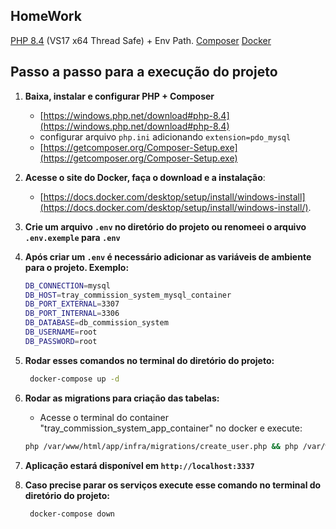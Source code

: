 ## HomeWork

[PHP 8.4](https://windows.php.net/download#php-8.4) (VS17 x64 Thread Safe) + Env Path.
[Composer](https://getcomposer.org)
[Docker](https://www.docker.com)

## Passo a passo para a execução do projeto

1. **Baixa, instalar e configurar PHP + Composer**
   - [https://windows.php.net/download#php-8.4](https://windows.php.net/download#php-8.4)
   - configurar arquivo `php.ini` adicionando `extension=pdo_mysql`
   - [https://getcomposer.org/Composer-Setup.exe](https://getcomposer.org/Composer-Setup.exe)

2. **Acesse o site do Docker, faça o download e a instalação**:
   - [https://docs.docker.com/desktop/setup/install/windows-install](https://docs.docker.com/desktop/setup/install/windows-install/).

3. **Crie um arquivo `.env` no diretório do projeto ou renomeei o arquivo `.env.exemple` para `.env`**

4. **Após criar um `.env` é necessário adicionar as variáveis de ambiente para o projeto. Exemplo:**

   ```bash
   DB_CONNECTION=mysql
   DB_HOST=tray_commission_system_mysql_container
   DB_PORT_EXTERNAL=3307
   DB_PORT_INTERNAL=3306
   DB_DATABASE=db_commission_system
   DB_USERNAME=root
   DB_PASSWORD=root
   ```

5. **Rodar esses comandos no terminal do diretório do projeto:**

   ```bash
    docker-compose up -d
   ```

6. **Rodar as migrations para criação das tabelas:**
   - Acesse o terminal do container "tray_commission_system_app_container" no docker e execute:

   ```bash
   php /var/www/html/app/infra/migrations/create_user.php && php /var/www/html/app/infra/migrations/create_sale.php
   ```

7. **Aplicação estará disponível em `http://localhost:3337`**

8. **Caso precise parar os serviços execute esse comando no terminal do diretório do projeto:**

   ```bash
    docker-compose down
   ```
